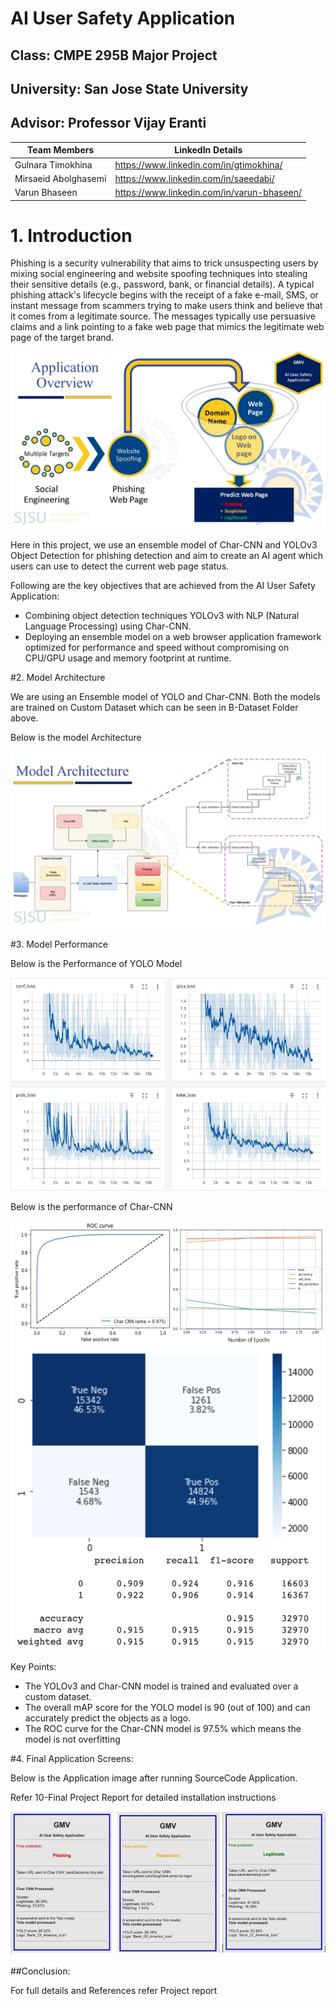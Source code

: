 # AI User Safety Application
## Class: CMPE 295B Major Project
## University: San Jose State University 
## Advisor: Professor Vijay Eranti

| Team Members | LinkedIn Details |
| ------------ | ----- |
| Gulnara Timokhina | https://www.linkedin.com/in/gtimokhina/ |
|Mirsaeid Abolghasemi | https://www.linkedin.com/in/saeedabi/ |
| Varun Bhaseen | https://www.linkedin.com/in/varun-bhaseen/ |

# 1. Introduction

Phishing is a security vulnerability that aims to trick unsuspecting users by mixing social engineering and website spoofing techniques into stealing their sensitive details (e.g., password, bank, or financial details). A typical phishing attack's lifecycle begins with the receipt of a fake e-mail, SMS, or instant message from scammers trying to make users think and believe that it comes from a legitimate source. The messages typically use persuasive claims and a link pointing to a fake web page that mimics the legitimate web page of the target brand.

![Application_Overview](https://github.com/GPSV-Project/AI-User-Safety-Application/blob/master/E-%20Images/Application_Overview.jpg)

Here in this project, we use an ensemble model of Char-CNN and YOLOv3 Object Detection for phishing detection and aim to create an AI agent which users can use to detect the current web page status. 


Following are the key objectives that are achieved from the AI User Safety Application:  
*  Combining object detection techniques YOLOv3 with NLP (Natural Language Processing) using Char-CNN.
*  Deploying an ensemble model on a web browser application framework optimized for performance and speed without compromising on CPU/GPU usage and memory footprint at runtime.

#2. Model Architecture

We are using an Ensemble model of YOLO and Char-CNN. Both the models are trained on Custom Dataset which can be seen in B-Dataset Folder above.

Below is the model Architecture

![Model_Architecture](https://github.com/GPSV-Project/AI-User-Safety-Application/blob/master/E-%20Images/Model_Architecture.jpg)


#3. Model Performance

Below is the Performance of YOLO Model

![YOLO_Performance](https://github.com/GPSV-Project/AI-User-Safety-Application/blob/master/E-%20Images/YOLO_Model_Performance.jpg)

Below is the performance of Char-CNN

![Char-CNN_Performance](https://github.com/GPSV-Project/AI-User-Safety-Application/blob/master/E-%20Images/Char-CNN_Model_Performance.png)

Key Points:

* The YOLOv3 and Char-CNN model is trained and evaluated over a custom dataset.
* The overall mAP score for the YOLO model is 90 (out of 100) and can accurately predict the objects as a logo. 
* The ROC curve for the Char-CNN model is 97.5% which means the model is not overfitting

#4. Final Application Screens:

Below is the Application image after running SourceCode Application.

Refer 10-Final Project Report for detailed installation instructions

![GMV AI User Safety Application Chrome Plugin Screen Shot](https://github.com/GPSV-Project/AI-User-Safety-Application/blob/master/E-%20Images/GMV_AI_USER_Safety_Application.jpg)

##Conclusion:

For full details and References refer Project report
